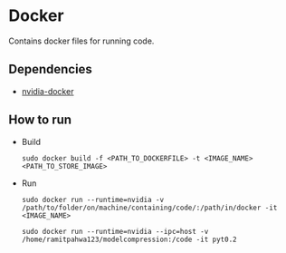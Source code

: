 # Docker
Contains docker files for running code. 

## Dependencies
* [nvidia-docker](https://github.com/NVIDIA/nvidia-docker)

## How to run
* Build
    ```
    sudo docker build -f <PATH_TO_DOCKERFILE> -t <IMAGE_NAME> <PATH_TO_STORE_IMAGE>
    ```
* Run
    ```
    sudo docker run --runtime=nvidia -v /path/to/folder/on/machine/containing/code/:/path/in/docker -it <IMAGE_NAME>
    ```

    ```
    sudo docker run --runtime=nvidia --ipc=host -v /home/ramitpahwa123/modelcompression:/code -it pyt0.2
    ```
